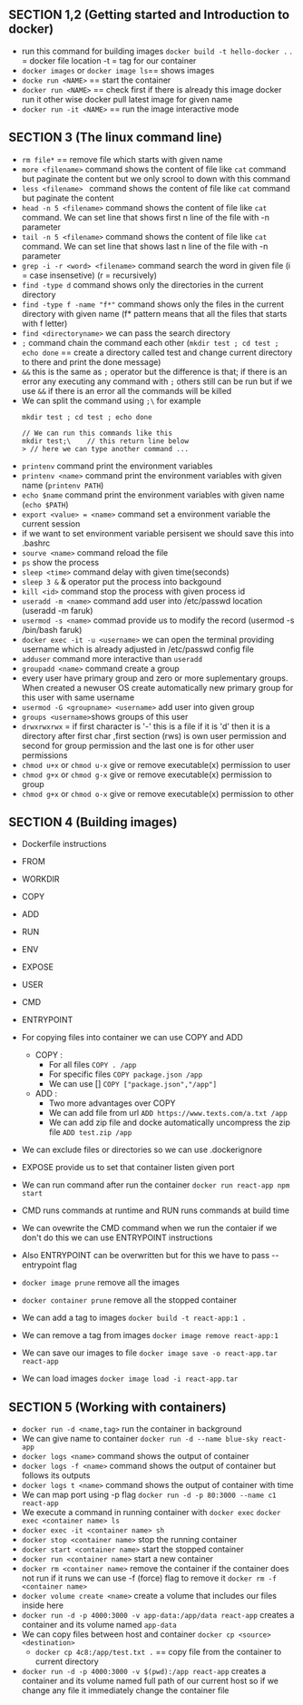 ## SECTION 1,2 (Getting started and Introduction to docker)

- run this command for building images
    `docker build -t hello-docker .`
    . = docker file location
    -t = tag for our container
- `docker images` or `docker image ls`== shows images
- `docke run <NAME>` == start the container
- `docker run <NAME>` == check first if there is already this image docker run it other wise docker pull latest image for given name
- `docker run -it <NAME>` == run the image interactive mode

## SECTION 3 (The linux command line)

- `rm file*` == remove file which starts with given name
- `more <filename>` command shows the content of file like `cat` command but paginate the content but we only scrool to down with this command
- `less <filename> ` command shows the content of file like `cat` command but paginate the content 
- `head -n 5 <filename>` command shows the content of file like `cat` command. We can set line that shows first n line of the file with -n parameter 
- `tail -n 5 <filename>` command shows the content of file like `cat` command. We can set line that shows last n line of the file with -n parameter 
- `grep -i -r <word> <filename>` command search the word in given file (i = case insensetive) (r = recursively)
- `find -type d` command shows only the directories in the current directory
- `find -type f -name "f*"` command shows only the files in the current directory with given name (f* pattern means that all the files that starts with f letter)
- `find <directoryname>` we can pass the search directory
- `;` command chain the command each other (`mkdir test ; cd test ; echo done` == create a directory called test and change current directory to there and print the done message)
- `&&` this is the same as `;` operator but the difference is that; if there is an error any executing any command with `;` others still can be run but if we use 
`&&` if there is an error all the commands will be killed
- We can split the command using `;\` for example 
    ```
    mkdir test ; cd test ; echo done   

    // We can run this commands like this
    mkdir test;\    // this return line below
    > // here we can type another command ...
    ```
- `printenv` command print the environment variables
- `printenv <name>` command print the environment variables with given name (`printenv PATH`)
- `echo $name` command print the environment variables with given name (`echo $PATH`)
- `export <value> = <name>` command set a environment variable the current session
- if we want to set environment variable persisent we should save this into  .bashrc
- `sourve <name>` command reload the file
- `ps` show the process
- `sleep <time>` command delay with given time(seconds)
- `sleep 3 &` & operator put the process into backgound
- `kill <id>` command stop the process with given process id
- `useradd -m <name>` command add user into /etc/passwd location (useradd -m faruk)
- `usermod -s <name>` commad provide us to modify the record (usermod -s /bin/bash faruk)
- `docker exec -it -u <username>` we can open the terminal providing username which is already adjusted in /etc/passwd config file
- `adduser` command more interactive than `useradd`
- `groupadd <name>` command create a group
- every user have primary group and zero or more suplementary groups. When created a newuser OS create automatically new primary group for this user with same username
- `usermod -G <groupname> <username>` add user into given group
- `groups <username>`shows groups of this user
- `drwxrwxrwx`  = if first character is '-' this is a file if it is 'd' then it is a directory
    after first char ,first section (rws) is own user permission and second for group permission and the last one is for other user permissions
- `chmod u+x` or `chmod u-x` give or remove executable(x) permission to user
- `chmod g+x` or `chmod g-x` give or remove executable(x) permission to group
- `chmod g+x` or `chmod o-x` give or remove executable(x) permission to other

## SECTION 4 (Building images)

- Dockerfile instructions
- FROM
- WORKDIR
- COPY
- ADD
- RUN
- ENV
- EXPOSE
- USER
- CMD
- ENTRYPOINT

- For copying files into container we can use COPY and ADD
    - COPY :
        - For all files
            `COPY . /app`
        - For specific files
            `COPY package.json /app`
        - We can use []
            `COPY ["package.json","/app"]`
    - ADD :
        - Two more advantages over COPY
        - We can add file from url
            `ADD https://www.texts.com/a.txt /app`
        - We can add zip file and docke automatically uncompress the zip file
            `ADD test.zip /app`

- We can exclude files or directories so we can use .dockerignore
- EXPOSE provide us to set that container listen given port 
- We can run command after run the container
    `docker run react-app npm start`
- CMD runs commands at runtime and RUN runs commands at build time
- We can ovewrite the CMD command when we run the contaier if we don't do this we can use ENTRYPOINT instructions
- Also ENTRYPOINT can be overwritten but for this we have to pass --entrypoint flag
- `docker image prune` remove all the images
- `docker container prune` remove all the stopped container
- We can add a tag to images
    `docker build -t react-app:1 .`
- We can remove a tag from images
    `docker image remove react-app:1`
- We can save our images to file
    `docker image save -o react-app.tar react-app`
- We can load images
    `docker image load -i react-app.tar`

## SECTION 5 (Working with containers)

- `docker run -d <name,tag>` run the container in background
- We can give name to container `docker run -d --name blue-sky react-app`
- `docker logs <name>` command shows the output of container
- `docker logs -f <name>` command shows the output of container but follows its outputs
- `docker logs t <name>` command shows the output of container with time
- We can map port using -p flag
    `docker run -d -p 80:3000 --name c1 react-app`
- We execute a command in running container with `docker exec`
    `docker exec <container name> ls`
- `docker exec -it <container name> sh`
- `docker stop <container name>` stop the running container
- `docker start <container name>` start the stopped container
- `docker run <container name>` start a new container
- `docker rm <container name>` remove the container if the container does not run if it runs we can use -f (force) flag to remove it `docker rm -f <container name>`
- `docker volume create <name>` create a volume that includes our files inside here
- `docker run -d -p 4000:3000 -v app-data:/app/data react-app` creates a container and its volume named `app-data`
- We can copy files between host and container
    `docker cp <source> <destination>`
    - `docker cp 4c8:/app/test.txt .`  == copy file from the container to current directory
- `docker run -d -p 4000:3000 -v $(pwd):/app react-app` creates a container and its volume named full path of our current host so if we change any file it immediately change the container file
